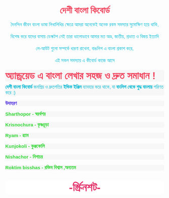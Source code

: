 <h1 style="text-align: center;"><b><span style="color: #f14961;">দেশী বাংলা কিবোর্ড</span></b></h1><div><p style="box-sizing: border-box; font-family: &quot;titillium web&quot;, sans-serif; font-size: 15px; margin-bottom: 20px; margin-top: 0px; text-align: center;"><span style="background-color: white; color: #00b8d4;">দৈনন্দিন জীবন বাংলা ভাষা লিখালিখির ক্ষেত্রে আমরা অনেকেই অনেক রকম সমস্যার সুমোক্ষিণ হয়ে থাকি,</span></p><p style="box-sizing: border-box; font-family: &quot;titillium web&quot;, sans-serif; font-size: 15px; margin-bottom: 20px; margin-top: 0px; text-align: center;"><span style="background-color: white; color: #00b8d4;">বিশেষ করে যাদের বাসায় ডেস্কটপ নেই তারা ভালোভাবে আমার মত অভ্র, জাতীয়, প্রভাত ও বিজয় ইত্যাদি</span></p><p style="box-sizing: border-box; font-family: &quot;titillium web&quot;, sans-serif; font-size: 15px; margin-bottom: 20px; margin-top: 0px; text-align: center;"><span style="background-color: white; color: #00b8d4;">লে-আউট গুলো সম্পর্কে ধারণা রাখেনা, বাঙলিশ এ বাংলা প্রকাশ করে,</span></p><p style="box-sizing: border-box; font-family: &quot;titillium web&quot;, sans-serif; font-size: 15px; margin-bottom: 20px; margin-top: 0px; text-align: center;"><span style="background-color: white; color: #00b8d4;">এই সকল সমস্যায় এ কীবোর্ড কাজে আসে</span></p><h2 style="background-color: #f7f7f7; box-sizing: border-box; font-family: &quot;titillium web&quot;, sans-serif; font-size: 2rem; line-height: 1.2; margin-bottom: 0.5rem; margin-top: 0px; position: relative;"><span style="color: #f14961;">অ্যান্ড্রয়েড এ বাংলা লেখার সহজ ও দ্রুত সমাধান !</span></h2></div><div><p style="background-color: #f7f7f7; box-sizing: border-box; font-family: &quot;titillium web&quot;, sans-serif; font-size: 15px; margin-bottom: 1rem; margin-top: 0px;"><span style="color: #00b8d4;"><span style="box-sizing: border-box; font-weight: bolder;">দেশী বাংলা কিবোর্ড</span>&nbsp;জনপ্রিয় ও দ্রুতগতির&nbsp;<span style="box-sizing: border-box; font-weight: bolder;">ইন্ডিক ইঞ্জিন&nbsp;</span>ব্যাবহার করে থাকে, যা&nbsp;<em style="box-sizing: border-box;"></em><span style="box-sizing: border-box; font-weight: bolder;">বাংলিশ&nbsp;</span><span style="box-sizing: border-box; font-weight: bolder;">থেকে&nbsp;</span><span style="box-sizing: border-box; font-weight: bolder;">শুদ্ধ বাংলায়&nbsp;</span>পরিণত করে :)</span></p><p style="background-color: #f7f7f7; box-sizing: border-box; font-family: &quot;titillium web&quot;, sans-serif; font-size: 15px; margin-bottom: 1rem; margin-top: 0px;"><span style="box-sizing: border-box; font-weight: bolder;"><span><span style="color: #5534e4;">উদাহরণ</span><span style="font-weight: bolder;"><span style="box-sizing: border-box; color: #2b00fe; font-weight: bolder;"></span></span></span></span></p><p style="background-color: #f7f7f7; box-sizing: border-box; font-family: &quot;titillium web&quot;, sans-serif; font-size: 15px; margin-bottom: 1rem; margin-top: 0px;"><span style="box-sizing: border-box; font-weight: bolder;"><span style="box-sizing: border-box; font-weight: bolder;"><span style="color: #32d736;">Sharthopor - স্বরর্থপর</span></span></span></p><p style="background-color: #f7f7f7; box-sizing: border-box; font-family: &quot;titillium web&quot;, sans-serif; font-size: 15px; margin-bottom: 1rem; margin-top: 0px;"></p><p style="background-color: #f7f7f7; box-sizing: border-box; font-family: &quot;titillium web&quot;, sans-serif; font-size: 15px; margin-bottom: 1rem; margin-top: 0px;"><span style="box-sizing: border-box; font-weight: bolder;"><span style="box-sizing: border-box; font-weight: bolder;"><span style="color: #32d736;">Krisnochura - কৃষ্ণচূড়া</span></span></span></p><p style="background-color: #f7f7f7; box-sizing: border-box; font-family: &quot;titillium web&quot;, sans-serif; font-size: 15px; margin-bottom: 1rem; margin-top: 0px;"><span style="box-sizing: border-box; font-weight: bolder;"><span style="box-sizing: border-box; font-weight: bolder;"><span style="color: #32d736;">Ryam - ৱ্যাম</span></span></span></p><p style="background-color: #f7f7f7; box-sizing: border-box; font-family: &quot;titillium web&quot;, sans-serif; font-size: 15px; margin-bottom: 1rem; margin-top: 0px;"><span style="box-sizing: border-box; font-weight: bolder;"><span style="box-sizing: border-box; font-weight: bolder;"><span style="color: #32d736;">Kunjokoli - কুঞ্জকোলি</span></span></span></p><p style="background-color: #f7f7f7; box-sizing: border-box; font-family: &quot;titillium web&quot;, sans-serif; font-size: 15px; margin-bottom: 1rem; margin-top: 0px;"><span style="box-sizing: border-box; font-weight: bolder;"><span style="box-sizing: border-box; font-weight: bolder;"><span style="color: #32d736;">Nishachor - নিশাচর</span></span></span></p><p style="background-color: #f7f7f7; box-sizing: border-box; font-family: &quot;titillium web&quot;, sans-serif; font-size: 15px; margin-bottom: 1rem; margin-top: 0px;"><span style="box-sizing: border-box; font-weight: bolder;"><span style="box-sizing: border-box; font-weight: bolder;"><span style="color: #32d736;">Roktim bisshas - রক্তিম বিশ্বাস ,অন্যতম</span></span></span></p><p style="background-color: #f7f7f7; box-sizing: border-box; font-family: &quot;titillium web&quot;, sans-serif; font-size: 15px; margin-bottom: 1rem; margin-top: 0px;"><span style="box-sizing: border-box; font-weight: bolder;"><span style="box-sizing: border-box; font-weight: bolder;"></span></span></p><div class="separator" style="clear: both; text-align: center;"><br /></div><h2 style="background-color: white; box-sizing: border-box; font-family: &quot;titillium web&quot;, sans-serif; font-size: 35px; line-height: 1.2; margin-bottom: 8px; margin-top: 0px; text-align: center; text-transform: capitalize;"><span style="color: #e4346b;">-র্স্ক্রিনশট-</span></h2><div><span style="color: #04ff00;"><br /></span></div><div><span style="color: #04ff00;"><br /></span></div><div><span style="color: #04ff00;"><div class="separator" style="clear: both; text-align: center;"><a href="https://blogger.googleusercontent.com/img/a/AVvXsEiL43Ja9Rsss4N1TCSvITGdnSTaIH0LDCsbFELI1JWgdQj97jOUJ7citZYIGjDOrCdyFOMql1MpADYb0342litxF2k4SFI5aTZtmcyeEZ-Ruv50G7BS_fICGp0UVMPp6WqElfmrZYbHS7zOTjqedHNqAUaXAvxNcR5pJUh-eB7OtwG76c7W4ZGBSyF2_w" style="margin-left: 1em; margin-right: 1em;"><img alt="" data-original-height="2856" data-original-width="3751" height="240"
